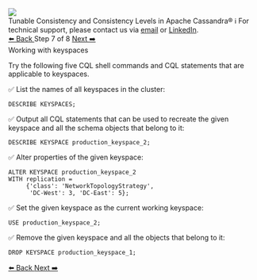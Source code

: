 <!-- TOP -->
<div class="top">
  <img src="https://datastax-academy.github.io/katapod-shared-assets/images/ds-academy-logo.svg" />
  <div class="scenario-title-section">
    <span class="scenario-title">Tunable Consistency and Consistency Levels in Apache Cassandra®</span>
    <span class="scenario-subtitle">ℹ️ For technical support, please contact us via <a href="mailto:aleksandr.volochnev@datastax.com">email</a> or <a href="https://dtsx.io/aleks">LinkedIn</a>.</span> 
  </div>
</div>

<!-- NAVIGATION -->
<div id="navigation-top" class="navigation-top">
 <a href='command:katapod.loadPage?[{"step":"step6"}]'
   class="btn btn-dark navigation-top-left">⬅️ Back
 </a>
<span class="step-count"> Step 7 of 8</span>
 <a href='command:katapod.loadPage?[{"step":"step8"}]'
    class="btn btn-dark navigation-top-right">Next ➡️
  </a>
</div>

<!-- CONTENT -->

<div class="step-title">Working with keyspaces</div>

Try the following five CQL shell commands and CQL statements that are applicable to keyspaces. 

✅ List the names of all keyspaces in the cluster:
```
DESCRIBE KEYSPACES;
```

✅ Output all CQL statements that can be used to recreate the given keyspace
and all the schema objects that belong to it:
```
DESCRIBE KEYSPACE production_keyspace_2;
```

✅ Alter properties of the given keyspace:
```
ALTER KEYSPACE production_keyspace_2
WITH replication = 
     {'class': 'NetworkTopologyStrategy',
      'DC-West': 3, 'DC-East': 5};
```

✅ Set the given keyspace as the current working keyspace:
```
USE production_keyspace_2;
```

✅ Remove the given keyspace and all the objects that belong to it:
```
DROP KEYSPACE production_keyspace_1;
```

<!-- NAVIGATION -->
<div id="navigation-bottom" class="navigation-bottom">
 <a href='command:katapod.loadPage?[{"step":"step6"}]'
   class="btn btn-dark navigation-bottom-left">⬅️ Back
 </a>
 <a href='command:katapod.loadPage?[{"step":"step8"}]'
    class="btn btn-dark navigation-bottom-right">Next ➡️
  </a>
</div>

